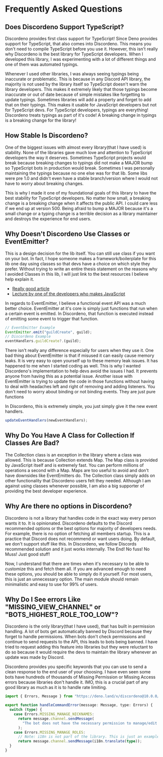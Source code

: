 # Frequently Asked Questions

## Does Discordeno Support TypeScript?

Discordeno provides first class support for TypeScript! Since Deno provides
support for TypeScript, that also comes into Discordeno. This means you don't
need to compile TypeScript before you use it. However, this isn't really why
Discordeno is the best library for TypeScript developers. When I developed this
library, I was experimenting with a lot of different things and one of them was
automated typings.

Whenever I used other libraries, I was always seeing typings being inaccurate or
problematic. This is because in any Discord API library, the majority is not
used by the library itself so TypeScript doesn't warn the library developers.
This makes it extremely likely that those typings become inaccurate or out of
date because of simple mistakes like forgetting to update typings. Sometimes
libraries will add a property and forget to add that on their typings. This
makes it usable for JavaScript developers but not for TypeScript devs. For
TypeScript developers, typings are everything! Discordeno treats typings as part
of it's code! A breaking change in typings is a breaking change for the library!

## How Stable Is Discordeno?

One of the biggest issues with almost every library(that I have used) is stability.
None of the libraries gave much love and attention to TypeScript developers the
way it deserves. Sometimes TypeScript projects would break because breaking
changes to typings did not make a MAJOR bump so TypeScript bots in production
would break. Sometimes I was personally maintaining the typings because no one
else was for that lib. Some libs were pre 1.0 and didn't even have a stable
branch/version where I would not have to worry about breaking changes.

This is why I made it one of my foundational goals of this library to have the
best stability for TypeScript developers. No matter how small, a breaking change
is a breaking change when it affects the public API. I could care less if we end
up at version 500. Being afraid to bump a MAJOR because it's a small change or a
typing change is a terrible decision as a library maintainer and destroys the
experience for end users.

## Why Doesn't Discordeno Use Classes or EventEmitter?

This is a design decision for the lib itself. You can still use class if you
want on your bot. In fact, I hope someone makes a framework/boilerplate for this
lib one day using classes so that devs have a choice on which style they prefer.
Without trying to write an entire thesis statement on the reasons why I avoided
Classes in this lib, I will just link to the best resources I believe help
explain it.

- [Really good article](https://dannyfritz.wordpress.com/2014/10/11/class-free-object-oriented-programming/)
- [Lecture by one of the developers who makes
  JavaScript](https://www.youtube.com/watch?v=PSGEjv3Tqo0)

In regards to EventEmitter, I believe a functional event API was a much better
choice. EventEmitter at it's core is simply just functions that run when a
certain event is emitted. In Discordeno, that function is executed instead of
emitting some event to trigger that function.

```typescript
// EventEmitter Example
EventEmitter.emit("guildCreate", guild);
// Discordeno Example
eventHandlers.guildCreate?.(guild);
```

There isn't really any difference especially for users when they use it. One bad
thing about EventEmitter is that if misused it can easily cause memory leaks. It
is very easy to open yourself up to these memory leak issues. It has happened to
me when I started coding as well. This is why I wanted Discordeno's
implementation to help devs avoid the issues I had. It prevents anyone from
having this as a potential issue. Another issue with EventEmitter is trying to
update the code in those functions without having to deal with headaches left
and right of removing and adding listeners. You don't need to worry about
binding or not binding events. They are just pure functions

In Discordeno, this is extremely simple, you just simply give it the new event
handlers.

```typescript
updateEventHandlers(newEventHandlers);
```

## Why Do You Have A Class for Collection If Classes Are Bad?

The Collection class is an exception in the library where a class was allowed.
This is because Collection extends Map. The Map class is provided by JavaScript
itself and is extremely fast. You can perform millions of operations a second
with a Map. Maps are too useful to avoid and don't have downsides like
EventEmitters do. The Collection class simply adds on other functionality that
Discordeno users felt they needed. Although I am against using classes whenever
possible, I am also a big supporter of providing the best developer experience.

## Why Are there no options in Discordeno?

Discordeno is not a library that handles code in the exact way every person
wants it to. It is opinionated. Discordeno defaults to the Discord recommended
options or the best options for majority of developers needs. For example, there
is no option of fetching all members startup. This is a practice that Discord
does not recommend or want users doing. By default, we don't support stuff like
this. In Discordeno, we follow Discords recommended solution and it just works
internally. The End! No fuss! No Muss! Just good stuff!

Now, I understand that there are times when it's necessary to be able to
customize this and fetch them all. If you are advanced enough to need these
options, you should be able to simply do it yourself. For most users, this is
just an unnecessary option. The main module should remain minimalistic and easy
to use for 99% of users.

## Why Do I See errors Like "MISSING_VIEW_CHANNEL" or "BOTS_HIGHEST_ROLE_TOO_LOW"?

Discordeno is the only library(that I have used), that has built in permission
handling. A lot of bots get automatically banned by Discord because they forget
to handle permissions. When bots don't check permissions and continue to send
requests to the API, this leads to bots being banned. I have tried to request
adding this feature into libraries but they were reluctant to do so because it
would require the devs to maintain the library whenever an update was made by
Discord.

Discordeno provides you specific keywords that you can use to send a clean
response to the end user of your choosing. I have even seen some bots have
hundreds of thousands of Missing Permission or Missing Access errors because
libraries don't handle it. IMO, this is a crucial part of any good library as
much as it is to handle rate limiting.

```typescript
import { Errors, Message } from "https://deno.land/x/discordeno@10.0.0/mod.ts";

export function handleCommandError(message: Message, type: Errors) {
  switch (type) {
    case Errors.MISSING_MANAGE_NICKNAMES:
      return message.channel.sendMessage(
        "The bot does not have the necessary permission to manage/edit other user's nicknames. Grant the **MANAGE_NICKNAME** permission to the bot and try again.",
      );
    case Errors.MISSING_MANAGE_ROLES:
      // Note: i18n is not part of the library. This is just an example of how you could use i18n for custom error responses.
      return message.channel.sendMessage(i18n.translate(type));
  }
}
```
